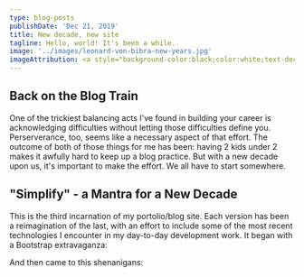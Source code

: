 ```yaml
---
type: blog-posts
publishDate: 'Dec 21, 2019'
title: New decade, new site
tagline: Hello, world! It's been a while.
image: '../images/leonard-von-bibra-new-years.jpg'
imageAttribution: <a style="background-color:black;color:white;text-decoration:none;padding:4px 6px;font-family:-apple-system, BlinkMacSystemFont, &quot;San Francisco&quot;, &quot;Helvetica Neue&quot;, Helvetica, Ubuntu, Roboto, Noto, &quot;Segoe UI&quot;, Arial, sans-serif;font-size:12px;font-weight:bold;line-height:1.2;display:inline-block;border-radius:3px" href="https://unsplash.com/@leonardvonbibra?utm_medium=referral&amp;utm_campaign=photographer-credit&amp;utm_content=creditBadge" target="_blank" rel="noopener noreferrer" title="Download free do whatever you want high-resolution photos from Leonard von Bibra"><span style="display:inline-block;padding:2px 3px"><svg xmlns="http://www.w3.org/2000/svg" style="height:12px;width:auto;position:relative;vertical-align:middle;top:-2px;fill:white" viewBox="0 0 32 32"><title>unsplash-logo</title><path d="M10 9V0h12v9H10zm12 5h10v18H0V14h10v9h12v-9z"></path></svg></span><span style="display:inline-block;padding:2px 3px">Leonard von Bibra</span></a>
---
```


## Back on the Blog Train

One of the trickiest balancing acts I've found in building your career is acknowledging difficulties without letting those difficulties define you. Perserverance, too, seems like a necessary aspect of that effort. The outcome of both of those things for me has been: having 2 kids under 2 makes it awfully hard to keep up a blog practice. But with a new decade upon us, it's important to make the effort. We all have to start somewhere.

## "Simplify" - a Mantra for a New Decade

This is the third incarnation of my portolio/blog site. Each version has been a reimagination of the last, with an effort to include some of the most recent technologies I encounter in my day-to-day development work. It began with a Bootstrap extravaganza:

And then came to this shenanigans:

